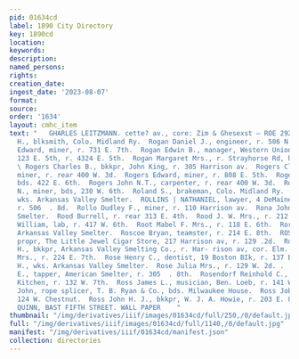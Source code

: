 ```yaml
---
pid: 01634cd
label: 1890 City Directory
key: 1890cd
location: 
keywords: 
description: 
named_persons: 
rights: 
creation_date: 
ingest_date: '2023-08-07'
format: 
source: 
order: '1634'
layout: cmhc_item
text: "   GHARLES LEITZMANN. cette? av., core: Zim & Ghesexst — ROE 2921 ROS  Roesgen
  H., blksmith, Colo. Midland Ry.  Rogan Daniel J., engineer, r. 506 N. Hemlock.  Rogan
  Edward, miner, r. 731 E. 7th.  Rogan Edwin B., manager, Western Union Tel. Co.,
  123 E. 5th, r. 4324 E. 5th.  Rogan Margaret Mrs., r. Strayhorse Rd, head of E. 4th.
  \ Rogers Charles B., bkkpr, John King, r. 305 Harrison av.  Rogers Clarence W.,
  miner, r. rear 400 W. 3d.  Rogers Edward, miner, r. 808 E. 5th.  Rogers Hugh, miner,
  bds. 422 E. 6th.  Rogers John N.T., carpenter, r. rear 400 W. 3d.  Rogers Samuel
  N., miner, bds, 230 W. 6th.  Roland S., brakeman, Colo. Midland Ry.  Rollins Charles,
  wks. Arkansas Valley Smelter.  ROLLINS | NATHANIEL, lawyer, 4 DeMaineville Bik,
  r. 506  . 8d.  Rollo Dudley F., miner, r. 110 Harrison av.  Rona John, lab, Elgin
  Smelter.  Rood Burrell, r. rear 313 E. 4th.  Rood J. W. Mrs., r. 212 E. 7th.  Rooney
  William, lab, r. 417 W. 6th.  Root Mabel F. Mrs., r. 118 E. 6th.  Rork Steve., wks.
  Arkansas Valley Smelter.  Roscoe Bryan, teamster, r. 214 E. 8th.  ROSE ALBERT W.,
  propr, The Little Jewel Cigar Store, 217 Harrison av, r. 129 .2d.  Rose Charles
  H., bkkpr, Arkansas Valley Smelting Co., r. Har- rison av, cor. Elm.  Rose Francis
  Mrs., r. 224 E. 7th.  Rose Henry C., dentist, 19 Boston BIk, r. 137 E. 9th.  Rose
  H., wks. Arkansas Valley Smelter.  Rose Julia Mrs., r. 129 W. 2d. .  Cee Samuel
  E., tapper, American Smelter, r. 305  . 8th.  Rosendorf Reinhold C., barber, Hotel
  Kitchen, r. 132 W. 7th.  Ross James L., musician, Ben. Loeb, r. 141 W. 8th.  Ross
  John, rope splicer, T. B. Ryan & Co., bds. Milwaukee House.  Ross Jobn, miner, r.
  124 W. Chestnut.  Ross John H. J., bkkpr, W. J. A. Howie, r. 203 E. 8th.  J. J,
  QUINN, BAST FIFTH STREET. WALL PAPER    "
thumbnail: "/img/derivatives/iiif/images/01634cd/full/250,/0/default.jpg"
full: "/img/derivatives/iiif/images/01634cd/full/1140,/0/default.jpg"
manifest: "/img/derivatives/iiif/01634cd/manifest.json"
collection: directories
---
```

